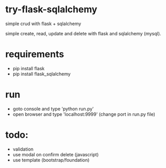 # try-flask-sqlalchemy
simple crud with flask + sqlalchemy

simple create, read, update and delete with flask and sqlalchemy (mysql).

# requirements
- pip install flask
- pip install flask_sqlalchemy

# run
- goto console and type 'python run.py'
- open browser and type 'localhost:9999' (change port in run.py file)

# todo:
- validation
- use modal on confirm delete (javascript)
- use template (bootstrap/foundation)
